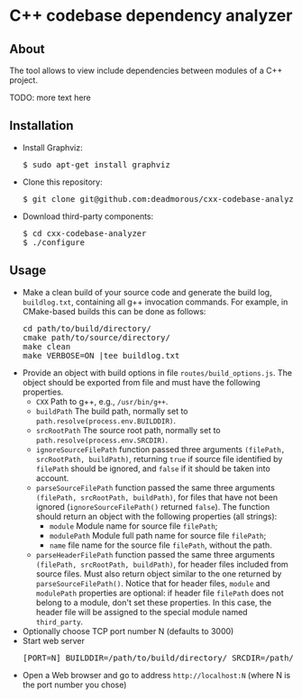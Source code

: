 # C++ codebase dependency analyzer

## About

The tool allows to view include dependencies between modules of a C++ project.

TODO: more text here

## Installation
* Install Graphviz:
  <pre>
  $ sudo apt-get install graphviz
  </pre>
* Clone this repository:
  <pre>
  $ git clone git@github.com:deadmorous/cxx-codebase-analyzer.git
  </pre>
* Download third-party components:
  <pre>
  $ cd cxx-codebase-analyzer
  $ ./configure
  </pre>

## Usage
* Make a clean build of your source code and generate the build log, ```buildlog.txt```, containing all g++ invocation commands.
  For example, in CMake-based builds this can be done as follows:
  <pre>
  cd path/to/build/directory/
  cmake path/to/source/directory/
  make clean
  make VERBOSE=ON |tee buildlog.txt
  </pre>
* Provide an object with build options in file ```routes/build_options.js```. The object should be exported from file and must have the following properties.
  * ```CXX``` Path to g++, e.g., ```/usr/bin/g++```.
  * ```buildPath``` The build path, normally set to ```path.resolve(process.env.BUILDDIR)```.
  * ```srcRootPath``` The source root path, normally set to ```path.resolve(process.env.SRCDIR)```.
  * ```ignoreSourceFilePath``` function passed three arguments ```(filePath, srcRootPath, buildPath)```, returning ```true```
    if source file identified by ```filePath``` should be ignored, and ```false``` if it should be taken into account.
  * ```parseSourceFilePath``` function passed the same three arguments ```(filePath, srcRootPath, buildPath)```, for files that have not been ignored
    (```ignoreSourceFilePath()``` returned ```false```). The function should return an object with the following properties (all strings):
    * ```module``` Module name for source file ```filePath```;
    * ```modulePath``` Module full path name for source file ```filePath```;
    * ```name``` file name for the source file ```filePath```, without the path.
  * ```parseHeaderFilePath``` function passed the same three arguments ```(filePath, srcRootPath, buildPath)```, for header files included from source files.
    Must also return object similar to the one returned by ```parseSourceFilePath()```. Notice that for header files, ```module``` and ```modulePath``` properties
    are optional: if header file ```filePath``` does not belong to a module, don't set these properties. In this case, the header file will be assigned to the
    special module named ```third_party```.
* Optionally choose TCP port number N (defaults to 3000)
* Start web server
  <pre>
  [PORT=N] BUILDDIR=/path/to/build/directory/ SRCDIR=/path/to/source/directory/ node bin/www
  </pre>
* Open a Web browser and go to address ```http://localhost:N``` (where N is the port number you chose)

